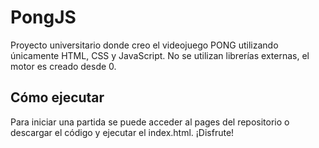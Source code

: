 # PongJS

Proyecto universitario donde creo el videojuego PONG utilizando únicamente HTML, CSS y JavaScript. No se utilizan librerías externas, el motor es creado desde 0.

## Cómo ejecutar

Para iniciar una partida se puede acceder al pages del repositorio o descargar el código y ejecutar el index.html. ¡Disfrute!
